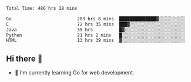 <!--START_SECTION:waka-->

```txt
Total Time: 486 hrs 28 mins

Go                         283 hrs 8 mins  ██████████████▓░░░░░░░░░░   58.16 %
C                          72 hrs 35 mins  ███▓░░░░░░░░░░░░░░░░░░░░░   14.91 %
Java                       35 hrs          █▓░░░░░░░░░░░░░░░░░░░░░░░   07.19 %
Python                     21 hrs 2 mins   █░░░░░░░░░░░░░░░░░░░░░░░░   04.32 %
HTML                       13 hrs 39 mins  ▓░░░░░░░░░░░░░░░░░░░░░░░░   02.81 %
```

<!--END_SECTION:waka-->

## Hi there 👋
- 🌱 I'm currently learning Go for web development.

<!--
**prorok210/prorok210** is a ✨ _special_ ✨ repository because its `README.md` (this file) appears on your GitHub profile.

Here are some ideas to get you started:

- 🔭 I’m currently working on ...
- 🌱 I’m currently learning ...
- 👯 I’m looking to collaborate on ...
- 🤔 I’m looking for help with ...
- 💬 Ask me about ...
- 📫 How to reach me: ...
- 😄 Pronouns: ...
- ⚡ Fun fact: ...
-->
